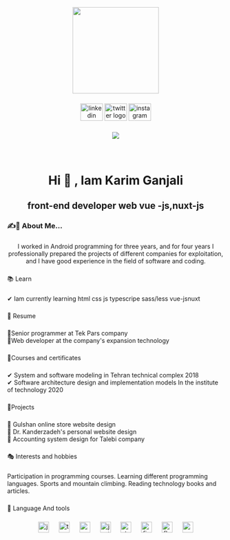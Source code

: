 <div align="center">
  <img height="200" src="https://cdn.nody.ir/files/2021/06/18/nody-%D8%B9%DA%A9%D8%B3-%D9%85%D8%B1%D8%AF%D8%A7%D9%86%D9%87-%D9%85%D8%B9%D9%85%D9%88%D9%84%DB%8C-1623987918.jpg"  />
</div>

###

<div align="center">
  <img src="https://raw.githubusercontent.com/maurodesouza/profile-readme-generator/master/src/assets/icons/social/linkedin/default.svg" width="52" height="40" alt="linkedin logo"  />
  <img src="https://raw.githubusercontent.com/maurodesouza/profile-readme-generator/master/src/assets/icons/social/twitter/default.svg" width="52" height="40" alt="twitter logo"  />
  <img src="https://raw.githubusercontent.com/maurodesouza/profile-readme-generator/master/src/assets/icons/social/instagram/default.svg" width="52" height="40" alt="instagram logo"  />
</div>

###

<div align="center">
  <img src="https://visitor-badge.laobi.icu/badge?page_id=Mahdian.Mahdian&"  />
</div>

###

<br clear="both">

<h1 align="center">Hi 🙌 , Iam Karim Ganjali</h1>

###

<h2 align="center">front-end developer web vue -js,nuxt-js</h2>

###

<h3 align="left">✍🧾 About Me...</h3>

###

<p align="center">I worked in Android programming for three years, and for four years I professionally prepared the projects of different companies for exploitation, and I have good experience in the field of software and coding.</p>

###

<p align="left">📚 Learn</p>

###

<p align="left">✔ Iam currently learning html css js typescripe sass/less vue-jsnuxt</p>

###

<p align="left">🧾 Resume</p>

###

<p align="left">📌Senior programmer at Tek Pars company<br>📌Web developer at the company's expansion technology</p>

###

<p align="left">📑Courses and certificates</p>

###

<p align="left">✔ System and software modeling in Tehran technical complex 2018<br>✔ Software architecture design and implementation models In the institute of technology 2020</p>

###

<p align="left">📐Projects</p>

###

<p align="left">📌 Gulshan online store website design<br>📌 Dr. Kanderzadeh's personal website design<br>📌 Accounting system design for Talebi company</p>

###

<p align="left">🎭 Interests and hobbies</p>

###

<p align="left">Participation in programming courses. Learning different programming languages. Sports and mountain climbing. Reading technology books and articles.</p>

###

<p align="left">📎 Language And tools</p>

###

<div align="center">
  <img src="https://cdn.jsdelivr.net/gh/devicons/devicon/icons/javascript/javascript-original.svg" height="25" alt="javascript logo"  />
  <img width="15" />
  <img src="https://cdn.jsdelivr.net/gh/devicons/devicon/icons/typescript/typescript-original.svg" height="25" alt="typescript logo"  />
  <img width="15" />
  <img src="https://cdn.jsdelivr.net/gh/devicons/devicon/icons/react/react-original.svg" height="25" alt="react logo"  />
  <img width="15" />
  <img src="https://cdn.jsdelivr.net/gh/devicons/devicon/icons/jest/jest-plain.svg" height="25" alt="jest logo"  />
  <img width="15" />
  <img src="https://cdn.jsdelivr.net/gh/devicons/devicon/icons/storybook/storybook-original.svg" height="25" alt="storybook logo"  />
  <img width="15" />
  <img src="https://cdn.jsdelivr.net/gh/devicons/devicon/icons/figma/figma-original.svg" height="25" alt="figma logo"  />
  <img width="15" />
  <img src="https://skillicons.dev/icons?i=flutter" height="25" alt="flutter logo"  />
  <img width="15" />
  <img src="https://cdn.jsdelivr.net/gh/devicons/devicon/icons/anaconda/anaconda-original.svg" height="25" alt="anaconda logo"  />
</div>

###
